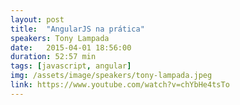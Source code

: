 ```yaml
---
layout: post
title:  "AngularJS na prática"
speakers: Tony Lampada
date:   2015-04-01 18:56:00
duration: 52:57 min
tags: [javascript, angular]
img: /assets/image/speakers/tony-lampada.jpeg
link: https://www.youtube.com/watch?v=chYbHe4tsTo
---
```

